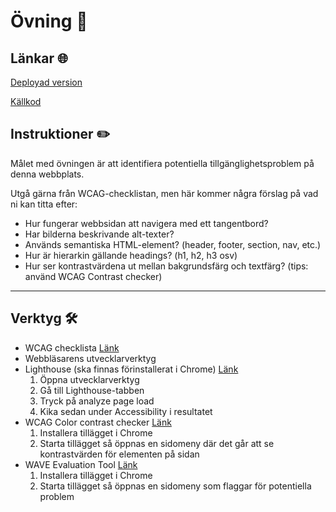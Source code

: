 # Övning 📝

## Länkar 🌐

[Deployad version](https://bad-accessibility-website.vercel.app/)

[Källkod](https://github.com/MatildaMared/bad-accessibility-website)

## Instruktioner ✏️

Målet med övningen är att identifiera potentiella tillgänglighetsproblem på denna
webbplats.

Utgå gärna från WCAG-checklistan, men här kommer några förslag på vad ni kan
titta efter:

- Hur fungerar webbsidan att navigera med ett tangentbord?
- Har bilderna beskrivande alt-texter?
- Används semantiska HTML-element? (header, footer, section, nav, etc.)
- Hur är hierarkin gällande headings? (h1, h2, h3 osv)
- Hur ser kontrastvärdena ut mellan bakgrundsfärg och textfärg? (tips: använd
  WCAG Contrast checker)

---

## Verktyg 🛠️

- WCAG checklista [Länk](https://webbriktlinjer.se/wcag/?checklista)
- Webbläsarens utvecklarverktyg
- Lighthouse (ska finnas förinstallerat i Chrome)
  [Länk](https://chrome.google.com/webstore/detail/lighthouse/blipmdconlkpinefehnmjammfjpmpbjk)
  1. Öppna utvecklarverktyg
  2. Gå till Lighthouse-tabben
  3. Tryck på analyze page load
  4. Kika sedan under Accessibility i resultatet
- WCAG Color contrast checker
  [Länk](https://chrome.google.com/webstore/detail/wcag-color-contrast-check/plnahcmalebffmaghcpcmpaciebdhgdf)
  1. Installera tillägget i Chrome
  2. Starta tillägget så öppnas en sidomeny där det går att se kontrastvärden
     för elementen på sidan
- WAVE Evaluation Tool
  [Länk](https://chrome.google.com/webstore/detail/wave-evaluation-tool/jbbplnpkjmmeebjpijfedlgcdilocofh)
  1. Installera tillägget i Chrome
  2. Starta tillägget så öppnas en sidomeny som flaggar för potentiella problem
